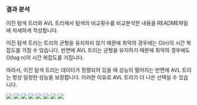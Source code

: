 ### 결과 분석

이진 탐색 트리와 AVL 트리에서 탐색의 비교횟수를 비교분석한 내용을 README파일에 자세하게 작성합니다.

이진 탐색 트리는 트리의 균형을 유지하지 않기 때문에 최악의 경우에는 O(n)의 시간 복잡도를 가질 수 있습니다. 반면에 AVL 트리는 균형을 유지하기 때문에 최악의 경우에도 O(log n)의 시간 복잡도를 가집니다.

따라서, 이진 탐색 트리는 데이터가 정렬되어 있을 때 성능이 떨어지는 반면에 AVL 트리는 항상 일정한 성능을 보장합니다. 이러한 이유로 AVL 트리가 더 나은 선택일 수 있습니다.

![](결과.png)
![](1.png)
![](2.png)
![](3.png)
![](4.png)
![](5.png)
![](6.png)
![](7.png)

